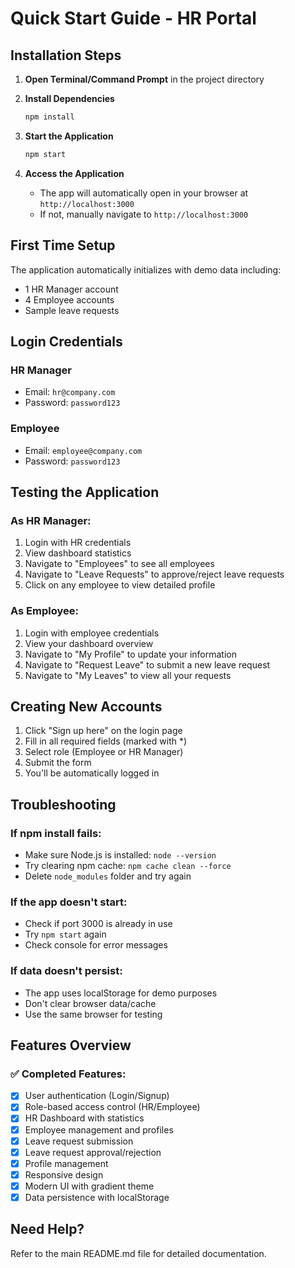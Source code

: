 # Quick Start Guide - HR Portal

## Installation Steps

1. **Open Terminal/Command Prompt** in the project directory

2. **Install Dependencies**
   ```bash
   npm install
   ```

3. **Start the Application**
   ```bash
   npm start
   ```

4. **Access the Application**
   - The app will automatically open in your browser at `http://localhost:3000`
   - If not, manually navigate to `http://localhost:3000`

## First Time Setup

The application automatically initializes with demo data including:
- 1 HR Manager account
- 4 Employee accounts
- Sample leave requests

## Login Credentials

### HR Manager
- Email: `hr@company.com`
- Password: `password123`

### Employee
- Email: `employee@company.com`
- Password: `password123`

## Testing the Application

### As HR Manager:
1. Login with HR credentials
2. View dashboard statistics
3. Navigate to "Employees" to see all employees
4. Navigate to "Leave Requests" to approve/reject leave requests
5. Click on any employee to view detailed profile

### As Employee:
1. Login with employee credentials
2. View your dashboard overview
3. Navigate to "My Profile" to update your information
4. Navigate to "Request Leave" to submit a new leave request
5. Navigate to "My Leaves" to view all your requests

## Creating New Accounts

1. Click "Sign up here" on the login page
2. Fill in all required fields (marked with *)
3. Select role (Employee or HR Manager)
4. Submit the form
5. You'll be automatically logged in

## Troubleshooting

### If npm install fails:
- Make sure Node.js is installed: `node --version`
- Try clearing npm cache: `npm cache clean --force`
- Delete `node_modules` folder and try again

### If the app doesn't start:
- Check if port 3000 is already in use
- Try `npm start` again
- Check console for error messages

### If data doesn't persist:
- The app uses localStorage for demo purposes
- Don't clear browser data/cache
- Use the same browser for testing

## Features Overview

### ✅ Completed Features:
- [x] User authentication (Login/Signup)
- [x] Role-based access control (HR/Employee)
- [x] HR Dashboard with statistics
- [x] Employee management and profiles
- [x] Leave request submission
- [x] Leave request approval/rejection
- [x] Profile management
- [x] Responsive design
- [x] Modern UI with gradient theme
- [x] Data persistence with localStorage

## Need Help?

Refer to the main README.md file for detailed documentation.

